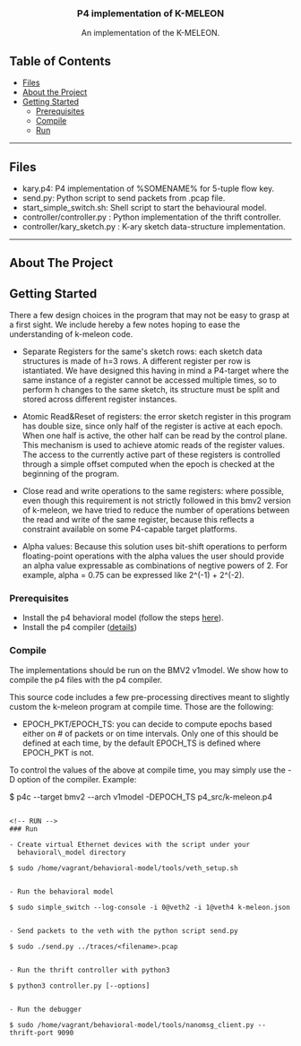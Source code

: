 <!-- PROJECT LOGO -->
<p align="center">

  <h3 align="center">P4 implementation of K-MELEON</h3>

  <p align="center">
    An implementation of the K-MELEON.
  </p>
</p>

<!-- TABLE OF CONTENTS -->
## Table of Contents

* [Files](#files)
* [About the Project](#about-the-project)
* [Getting Started](#getting-started)
  * [Prerequisites](#prerequisites)
  * [Compile](#compile)
  * [Run](#run)

<!-- FILES -->
---
## Files
- kary.p4: P4 implementation of %SOMENAME% for 5-tuple flow key.
- send.py: Python script to send packets from .pcap file.
- start_simple_switch.sh: Shell script to start the behavioural model.
- controller/controller.py : Python implementation of the thrift controller.
- controller/kary_sketch.py : K-ary sketch data-structure implementation.
---

<!-- ABOUT THE PROJECT -->
## About The Project

<!-- GETTING STARTED -->
## Getting Started
There a few design choices in the program that may not be easy to grasp at a first sight. We include hereby a few notes hoping to ease the understanding of k-meleon code.

* Separate Registers for the same's sketch rows: each sketch data structures is made of h=3 rows. A different register per row is istantiated. We have designed this having in mind a P4-target where the same instance of a register cannot be accessed multiple times, so to perform h changes to the same sketch, its structure must be split and stored across different register instances. 

* Atomic Read&Reset of registers: the error sketch register in this program has double size, since only half of the register is active at each epoch. When one half is active, the other half can be read by the control plane. This mechanism is used to achieve atomic reads of the register values. The access to the currently active part of these registers is controlled through a simple offset computed when the epoch is checked at the beginning of the program. 

* Close read and write operations to the same registers: where possible, even though this requirement is not strictly followed in this bmv2 version of k-meleon, we have tried to reduce the number of operations between the read and write of the same register, because this reflects a constraint available on some P4-capable target platforms.

* Alpha values: Because this solution uses bit-shift operations to perform floating-point operations with the alpha values the user should provide an alpha value expressable as combinations of negtive powers of 2. For example, alpha = 0.75 can be expressed like 2^(-1) + 2^(-2).

<!-- PREREQUISITES -->
### Prerequisites
- Install the p4 behavioral model (follow the steps [here](https://github.com/p4lang/behavioral-model)).
- Install the p4 compiler ([details](https://github.com/p4lang/p4c))

<!-- COMPILE -->
### Compile
The implementations should be run on the BMV2 v1model. We show how to compile the p4 files with the p4 compiler.

This source code includes a few pre-processing directives meant to slightly custom the k-meleon program at compile time. Those are the following:

- EPOCH_PKT/EPOCH_TS: you can decide to compute epochs based either on # of packets or on time intervals. Only one of this should be defined at each time, by the default EPOCH_TS is defined where EPOCH_PKT is not.

To control the values of the above at compile time, you may simply use the -D option of the compiler. Example:

$ p4c --target bmv2 --arch v1model -DEPOCH_TS p4_src/k-meleon.p4
```

<!-- RUN -->
### Run

- Create virtual Ethernet devices with the script under your
  behavioral\_model directory

```
    $ sudo /home/vagrant/behavioral-model/tools/veth_setup.sh
```

- Run the behavioral model 

```
    $ sudo simple_switch --log-console -i 0@veth2 -i 1@veth4 k-meleon.json
```

- Send packets to the veth with the python script send.py

```
    $ sudo ./send.py ../traces/<filename>.pcap
```

- Run the thrift controller with python3
```
    $ python3 controller.py [--options]
```

- Run the debugger

```
    $ sudo /home/vagrant/behavioral-model/tools/nanomsg_client.py --thrift-port 9090
```